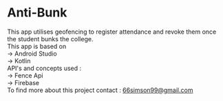 # Anti-Bunk
This app utilises geofencing to register attendance and revoke them once the student bunks the college.
<br>This app is based on <br> -> Android Studio <br>  -> Kotlin 
<br> API's and concepts used : <br> -> Fence Api <br> -> Firebase 
<br>To find more about this project contact : 66simson99@gmail.com
